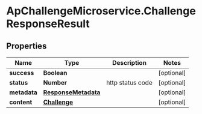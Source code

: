 # ApChallengeMicroservice.ChallengeResponseResult

## Properties
Name | Type | Description | Notes
------------ | ------------- | ------------- | -------------
**success** | **Boolean** |  | [optional] 
**status** | **Number** | http status code | [optional] 
**metadata** | [**ResponseMetadata**](ResponseMetadata.md) |  | [optional] 
**content** | [**Challenge**](Challenge.md) |  | [optional] 


